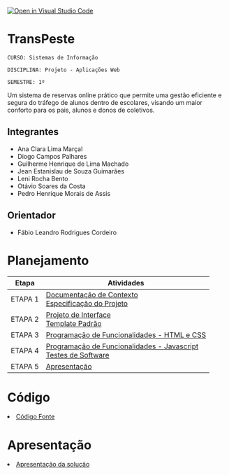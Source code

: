 [![Open in Visual Studio Code](https://classroom.github.com/assets/open-in-vscode-c66648af7eb3fe8bc4f294546bfd86ef473780cde1dea487d3c4ff354943c9ae.svg)](https://classroom.github.com/online_ide?assignment_repo_id=10319490&assignment_repo_type=AssignmentRepo)
# TransPeste

`CURSO: Sistemas de Informação`

`DISCIPLINA: Projeto - Aplicações Web`

`SEMESTRE: 1º`

Um sistema de reservas online prático que permite uma gestão eficiente e segura do tráfego de alunos dentro de escolares, visando um maior conforto para os pais, alunos e donos de coletivos. 

## Integrantes

* Ana Clara Lima Marçal
* Diogo Campos Palhares
* Guilherme Henrique de Lima Machado
* Jean Estanislau de Souza Guimarães
* Leni Rocha Bento
* Otávio Soares da Costa
* Pedro Henrique Morais de Assis

## Orientador

* Fábio Leandro Rodrigues Cordeiro

# Planejamento

| Etapa         | Atividades |
|  :----:   | ----------- |
| ETAPA 1         |[Documentação de Contexto](docs/context.md) <br> [Especificação do Projeto](docs/especification.md) |
| ETAPA 2         |[Projeto de Interface](docs/interface.md) <br> [Template Padrão](docs/template.md) |
| ETAPA 3         |[Programação de Funcionalidades - HTML e CSS](docs/development.md) |
| ETAPA 4         |[Programação de Funcionalidades - Javascript](docs/development.md) <br> [Testes de Software ](docs/tests.md) |
| ETAPA 5         |[Apresentação](presentation/README.md) |

# Código

<li><a href="src/README.md"> Código Fonte</a></li>

# Apresentação

<li><a href="presentation/README.md"> Apresentação da solução</a></li>
